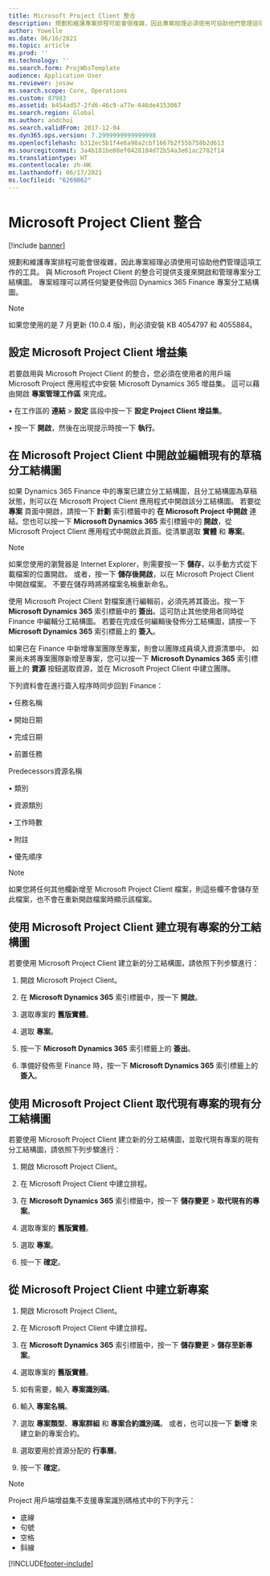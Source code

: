 ```yaml
---
title: Microsoft Project Client 整合
description: 規劃和維護專案排程可能會很複雜，因此專案經理必須使用可協助他們管理這項工作的工具。 與 Microsoft Project Client 的整合可提供支援來開啟和管理專案分工結構圖。
author: Yowelle
ms.date: 06/16/2021
ms.topic: article
ms.prod: ''
ms.technology: ''
ms.search.form: ProjWbsTemplate
audience: Application User
ms.reviewer: josaw
ms.search.scope: Core, Operations
ms.custom: 87983
ms.assetid: b454ad57-2fd6-46c9-a77e-646de4153067
ms.search.region: Global
ms.author: andchoi
ms.search.validFrom: 2017-12-04
ms.dyn365.ops.version: 7.2999999999999998
ms.openlocfilehash: b312ec5b1f4e6a98a2cbf1667b2f55b758b2d613
ms.sourcegitcommit: 3a4b181be08ef0428104d72b54a3e61ac2782f14
ms.translationtype: HT
ms.contentlocale: zh-HK
ms.lasthandoff: 06/17/2021
ms.locfileid: "6269862"
---
```

# <a name="microsoft-project-client-integration"></a>Microsoft Project Client 整合

[!include [banner](../includes/banner.md)]

規劃和維護專案排程可能會很複雜，因此專案經理必須使用可協助他們管理這項工作的工具。 與 Microsoft Project Client 的整合可提供支援來開啟和管理專案分工結構圖。 專案經理可以將任何變更發佈回 Dynamics 365 Finance 專案分工結構圖。

> [!NOTE]
> 如果您使用的是 7 月更新 (10.0.4 版)，則必須安裝 KB 4054797 和 4055884。

## <a name="configure-the-microsoft-project-client-add-in"></a>設定 Microsoft Project Client 增益集
若要啟用與 Microsoft Project Client 的整合，您必須在使用者的用戶端 Microsoft Project 應用程式中安裝 Microsoft Dynamics 365 增益集。 這可以藉由開啟 **專案管理工作區** 來完成。

•   在工作區的 **連結** > **設定** 區段中按一下 **設定 Project Client 增益集**。

•   按一下 **開啟**，然後在出現提示時按一下 **執行**。

## <a name="open-and-edit-an-existing-draft-work-breakdown-structure-in-microsoft-project-client"></a>在 Microsoft Project Client 中開啟並編輯現有的草稿分工結構圖
如果 Dynamics 365 Finance 中的專案已建立分工結構圖，且分工結構圖為草稿狀態，則可以在 Microsoft Project Client 應用程式中開啟該分工結構圖。 若要從 **專案** 頁面中開啟，請按一下 **計劃** 索引標籤中的 **在 Microsoft Project 中開啟** 連結。您也可以按一下 **Microsoft Dynamics 365** 索引標籤中的 **開啟**，從 Microsoft Project Client 應用程式中開啟此頁面。從清單選取 **實體** 和 **專案**。

> [!NOTE]
> 如果您使用的瀏覽器是 Internet Explorer，則需要按一下 **儲存**，以手動方式從下載檔案的位置開啟。 或者，按一下 **儲存後開啟**，以在 Microsoft Project Client 中開啟檔案。 不要在儲存時將將檔案名稱重新命名。

使用 Microsoft Project Client 對檔案進行編輯前，必須先將其簽出。按一下 **Microsoft Dynamics 365** 索引標籤中的 **簽出**。這可防止其他使用者同時從 Finance 中編輯分工結構圖。 若要在完成任何編輯後發佈分工結構圖，請按一下 **Microsoft Dynamics 365** 索引標籤上的 **簽入**。

如果已在 Finance 中新增專案團隊至專案，則會以團隊成員填入資源清單中。 如果尚未將專案團隊新增至專案，您可以按一下 **Microsoft Dynamics 365** 索引標籤上的 **資源** 按鈕選取資源，並在 Microsoft Project Client 中建立團隊。 

下列資料會在進行簽入程序時同步回到 Finance：

•   任務名稱

•   開始日期

•   完成日期

•   前置任務

Predecessors資源名稱

•   類別

•   資源類別

•   工作時數

•   附註

•   優先順序

> [!NOTE]
> 如果您將任何其他欄新增至 Microsoft Project Client 檔案，則這些欄不會儲存至此檔案，也不會在重新開啟檔案時顯示該檔案。

## <a name="create-the-work-breakdown-structure-for-an-existing-project-using-microsoft-project-client"></a>使用 Microsoft Project Client 建立現有專案的分工結構圖
若要使用 Microsoft Project Client 建立新的分工結構圖，請依照下列步驟進行：


1.  開啟 Microsoft Project Client。

2.  在 **Microsoft Dynamics 365** 索引標籤中，按一下 **開啟**。

3.  選取專案的 **舊版實體**。

4.  選取 **專案**。

5.  按一下 **Microsoft Dynamics 365** 索引標籤上的 **簽出**。

6.  準備好發佈至 Finance 時，按一下 **Microsoft Dynamics 365** 索引標籤上的 **簽入**。

## <a name="replace-the-existing-work-breakdown-structure-for-an-existing-project-using-microsoft-project-client"></a>使用 Microsoft Project Client 取代現有專案的現有分工結構圖
若要使用 Microsoft Project Client 建立新的分工結構圖，並取代現有專案的現有分工結構圖，請依照下列步驟進行：

1.  開啟 Microsoft Project Client。

2.  在 Microsoft Project Client 中建立排程。

3.  在 **Microsoft Dynamics 365** 索引標籤中，按一下 **儲存變更** > **取代現有的專案**。

4.  選取專案的 **舊版實體**。

5.  選取 **專案**。

6.  按一下 **確定**。

## <a name="create-a-new-project-from-within-microsoft-project-client"></a>從 Microsoft Project Client 中建立新專案


1.  開啟 Microsoft Project Client。

2.  在 Microsoft Project Client 中建立排程。

3.  在 **Microsoft Dynamics 365** 索引標籤中，按一下 **儲存變更** > **儲存至新專案**。

4.  選取專案的 **舊版實體**。

5.  如有需要，輸入 **專案識別碼**。

6.  輸入 **專案名稱**。

7.  選取 **專案類型**、**專案群組** 和 **專案合約識別碼**。 或者，也可以按一下 **新增** 來建立新的專案合約。

8.  選取要用於資源分配的 **行事曆**。

11. 按一下 **確定**。

> [!NOTE]
> Project 用戶端增益集不支援專案識別碼格式中的下列字元：
> 
>   - 底線
>   - 句號
>   - 空格
>   - 斜線

[!INCLUDE[footer-include](../includes/footer-banner.md)]
